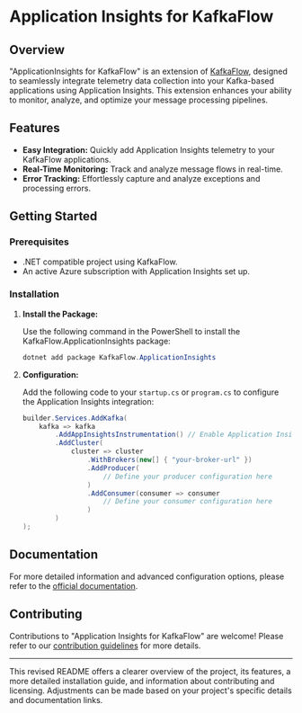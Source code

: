 # Application Insights for KafkaFlow

## Overview

"ApplicationInsights for KafkaFlow" is an extension of [KafkaFlow](https://github.com/Farfetch/kafkaflow), designed to seamlessly integrate telemetry data collection into your Kafka-based applications using Application Insights. This extension enhances your ability to monitor, analyze, and optimize your message processing pipelines.

## Features

- **Easy Integration:** Quickly add Application Insights telemetry to your KafkaFlow applications.
- **Real-Time Monitoring:** Track and analyze message flows in real-time.
- **Error Tracking:** Effortlessly capture and analyze exceptions and processing errors.

## Getting Started

### Prerequisites

- .NET compatible project using KafkaFlow.
- An active Azure subscription with Application Insights set up.

### Installation

1. **Install the Package:**

   Use the following command in the PowerShell to install the KafkaFlow.ApplicationInsights package:

   ```powershell
   dotnet add package KafkaFlow.ApplicationInsights
   ```

2. **Configuration:**

   Add the following code to your `startup.cs` or `program.cs` to configure the Application Insights integration:

   ```csharp
   builder.Services.AddKafka(
       kafka => kafka
           .AddAppInsightsInstrumentation() // Enable Application Insights
           .AddCluster(
               cluster => cluster
                   .WithBrokers(new[] { "your-broker-url" })
                   .AddProducer(
                       // Define your producer configuration here
                   )
                   .AddConsumer(consumer => consumer
                       // Define your consumer configuration here
                   )
           )
   );
   ```

## Documentation

For more detailed information and advanced configuration options, please refer to the [official documentation](#).

## Contributing

Contributions to "Application Insights for KafkaFlow" are welcome! Please refer to our [contribution guidelines](CONTRIBUTING.md) for more details.


---

This revised README offers a clearer overview of the project, its features, a more detailed installation guide, and information about contributing and licensing. Adjustments can be made based on your project's specific details and documentation links.
